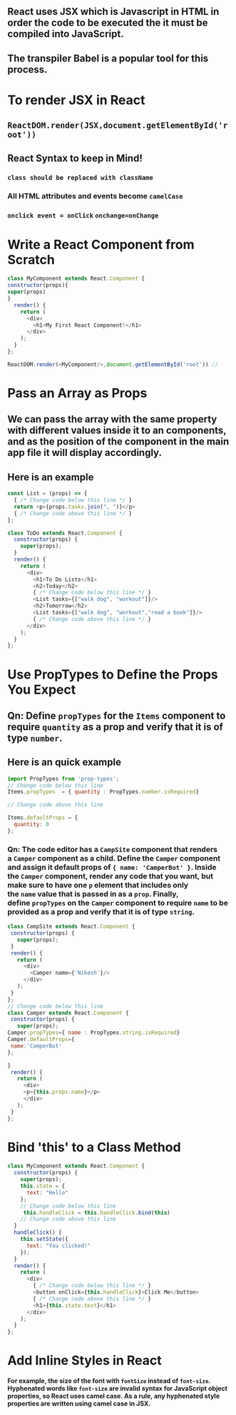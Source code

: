 ## React uses JSX which is Javascript in HTML in order the code to be executed the it must be compiled into JavaScript. 
## The transpiler Babel is a popular tool for this process.
# To render JSX in React
## `ReactDOM.render(JSX,document.getElementById('root'))`

## React Syntax to keep in Mind!
### `class should be replaced with className`
### All HTML attributes and events become `camelCase`
### `onclick event = onClick` `onchange=onChange`
# Write a React Component from Scratch
```javascript
class MyComponent extends React.Component {
constructor(props){
super(props)
}
  render() {
    return (
      <div>
        <h1>My First React Component!</h1>
      </div>
    );
  }
};

ReactDOM.render(<MyComponent/>,document.getElementById('root')) // 
```
# Pass an Array as Props
## We can pass the array with the same property with different values inside it to an components, and as the position of the component in the main app file it will display accordingly.
## Here is an example
```javascript
const List = (props) => {
  { /* Change code below this line */ }
  return <p>{props.tasks.join(", ")}</p>
  { /* Change code above this line */ }
};

class ToDo extends React.Component {
  constructor(props) {
    super(props);
  }
  render() {
    return (
      <div>
        <h1>To Do Lists</h1>
        <h2>Today</h2>
        { /* Change code below this line */ }
        <List tasks={["walk dog", "workout"]}/>
        <h2>Tomorrow</h2>
        <List tasks={["walk dog", "workout","read a book"]}/>
        { /* Change code above this line */ }
      </div>
    );
  }
};
```
# Use PropTypes to Define the Props You Expect
## Qn: Define `propTypes` for the `Items` component to require `quantity` as a prop and verify that it is of type `number`.
## Here is an quick example
```javascript
import PropTypes from 'prop-types';
// Change code below this line
Items.propTypes  = { quantity : PropTypes.number.isRequired}

// Change code above this line

Items.defaultProps = {
  quantity: 0
};
```

### Qn: The code editor has a `CampSite` component that renders a `Camper` component as a child. Define the `Camper` component and assign it default props of `{ name: 'CamperBot' }`. Inside the `Camper` component, render any code that you want, but make sure to have one `p` element that includes only the `name` value that is passed in as a `prop`. Finally, define `propTypes` on the `Camper` component to require `name` to be provided as a prop and verify that it is of type `string`.
 ```javascript 
 class CampSite extends React.Component {
  constructor(props) {
    super(props);
  }
  render() {
    return (
      <div>
        <Camper name={'Nikesh'}/>
      </div>
    );
  }
};
// Change code below this line
class Camper extends React.Component {
  constructor(props) {
    super(props);
Camper.propTypes={ name : PropTypes.string.isRequired}
Camper.defaultProps={
  name:'CamperBot'
};

}
  render() {
    return (
      <div>
      <p>{this.props.name}</p>
      </div>
    );
  }
};
```
# Bind 'this' to a Class Method
```javascript
class MyComponent extends React.Component {
  constructor(props) {
    super(props);
    this.state = {
      text: "Hello"
    };
    // Change code below this line
     this.handleClick = this.handleClick.bind(this)
    // Change code above this line
  }
  handleClick() {
    this.setState({
      text: "You clicked!"
    });
  }
  render() {
    return (
      <div>
        { /* Change code below this line */ }
        <button onClick={this.handleClick}>Click Me</button>
        { /* Change code above this line */ }
        <h1>{this.state.text}</h1>
      </div>
    );
  }
};
```
# Add Inline Styles in React
#### For example,  the size of the font with `fontSize` instead of `font-size`. Hyphenated words like `font-size` are invalid syntax for JavaScript object properties, so React uses camel case. As a rule, any hyphenated style properties are written using camel case in JSX.
